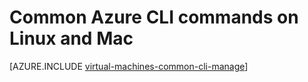 <properties
    pageTitle="Basic Azure CLI Commands for Linux and Mac | Azure"
    description="Basic Azure CLI commands to get you started managing your VMs in Azure Resource Manager mode on Linux and Mac"
    services="virtual-machines-linux"
    documentationcenter=""
    author="RicksterCDN"
    manager="timlt"
    editor="tysonn"
    tags="azure-resource-manager" />
<tags
    ms.assetid="cf031ad2-654d-46aa-9da6-af22d97df1b7"
    ms.service="virtual-machines-linux"
    ms.devlang="na"
    ms.topic="article"
    ms.tgt_pltfrm="vm-linux"
    ms.workload="infrastructure-services"
    ms.date="08/23/2016"
    wacn.date=""
    ms.author="rclaus" />

# Common Azure CLI commands on Linux and Mac
[AZURE.INCLUDE [virtual-machines-common-cli-manage](../../includes/virtual-machines-common-cli-manage.md)]

